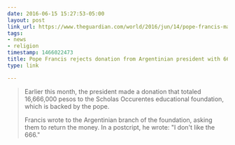```yaml
---
date: 2016-06-15 15:27:53-05:00
layout: post
link_url: https://www.theguardian.com/world/2016/jun/14/pope-francis-mauricio-macri-argentina-charity-donation-666
tags:
- news
- religion
timestamp: 1466022473
title: Pope Francis rejects donation from Argentinian president with 666 in sum
type: link

---
```

> Earlier this month, the president made a donation that totaled 16,666,000 pesos to the Scholas Occurentes educational foundation, which is backed by the pope.
>
> Francis wrote to the Argentinian branch of the foundation, asking them to return the money. In a postcript, he wrote: "I don't like the 666."